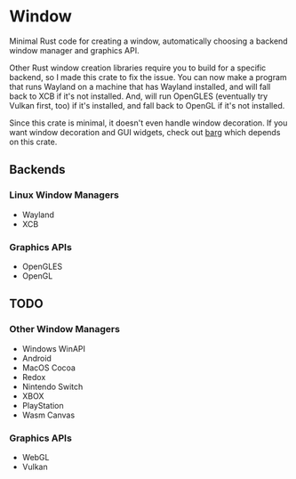 # Window
Minimal Rust code for creating a window, automatically choosing a backend window manager and graphics API.

Other Rust window creation libraries require you to build for a specific backend, so I made this crate to fix the issue.  You can now make a program that runs Wayland on a machine that has Wayland installed, and will fall back to XCB if it's not installed.  And, will run OpenGLES (eventually try Vulkan first, too) if it's installed, and fall back to OpenGL if it's not installed.

Since this crate is minimal, it doesn't even handle window decoration.  If you want window decoration and GUI widgets, check out [barg](https://crates.io/crates/barg) which depends on this crate.

## Backends
### Linux Window Managers
- Wayland
- XCB

### Graphics APIs
- OpenGLES
- OpenGL

## TODO
### Other Window Managers
- Windows WinAPI
- Android
- MacOS Cocoa
- Redox
- Nintendo Switch
- XBOX
- PlayStation
- Wasm Canvas

### Graphics APIs
- WebGL
- Vulkan
